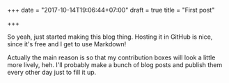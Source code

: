+++
date = "2017-10-14T19:06:44+07:00"
draft = true
title = "First post"

+++

So yeah, just started making this blog thing. Hosting it in GitHub is nice, since it's free and I get to use Markdown!

Actually the main reason is so that my contribution boxes will look a little more lively, heh. I'll probably make a bunch of blog posts and publish them every other day just to fill it up.
